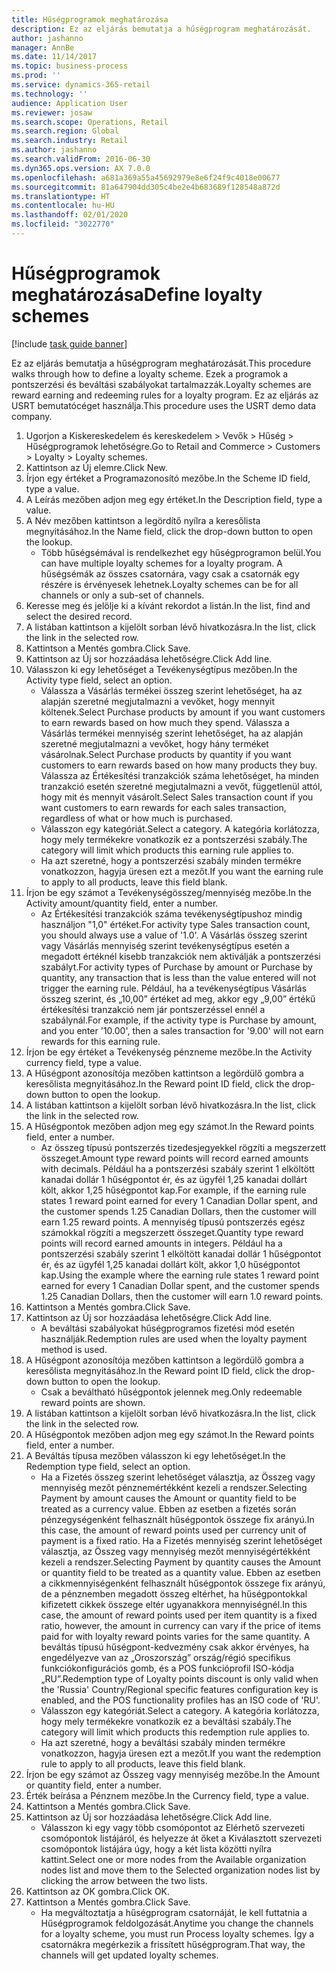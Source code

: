 ```yaml
---
title: Hűségprogramok meghatározása
description: Ez az eljárás bemutatja a hűségprogram meghatározását.
author: jashanno
manager: AnnBe
ms.date: 11/14/2017
ms.topic: business-process
ms.prod: ''
ms.service: dynamics-365-retail
ms.technology: ''
audience: Application User
ms.reviewer: josaw
ms.search.scope: Operations, Retail
ms.search.region: Global
ms.search.industry: Retail
ms.author: jashanno
ms.search.validFrom: 2016-06-30
ms.dyn365.ops.version: AX 7.0.0
ms.openlocfilehash: a681a369a55a45692979e8e6f24f9c4018e00677
ms.sourcegitcommit: 81a647904dd305c4be2e4b683689f128548a872d
ms.translationtype: HT
ms.contentlocale: hu-HU
ms.lasthandoff: 02/01/2020
ms.locfileid: "3022770"
---
```

# <a name="define-loyalty-schemes"></a><span data-ttu-id="8e48e-103">Hűségprogramok meghatározása</span><span class="sxs-lookup"><span data-stu-id="8e48e-103">Define loyalty schemes</span></span>

[!include [task guide banner](../includes/task-guide-banner.md)]

<span data-ttu-id="8e48e-104">Ez az eljárás bemutatja a hűségprogram meghatározását.</span><span class="sxs-lookup"><span data-stu-id="8e48e-104">This procedure walks through how to define a loyalty scheme.</span></span> <span data-ttu-id="8e48e-105">Ezek a programok a pontszerzési és beváltási szabályokat tartalmazzák.</span><span class="sxs-lookup"><span data-stu-id="8e48e-105">Loyalty schemes are reward earning and redeeming rules for a loyalty program.</span></span> <span data-ttu-id="8e48e-106">Ez az eljárás az USRT bemutatócéget használja.</span><span class="sxs-lookup"><span data-stu-id="8e48e-106">This procedure uses the USRT demo data company.</span></span>

1. <span data-ttu-id="8e48e-107">Ugorjon a Kiskereskedelem és kereskedelem > Vevők > Hűség > Hűségprogramok lehetőségre.</span><span class="sxs-lookup"><span data-stu-id="8e48e-107">Go to Retail and Commerce > Customers > Loyalty > Loyalty schemes.</span></span>
2. <span data-ttu-id="8e48e-108">Kattintson az Új elemre.</span><span class="sxs-lookup"><span data-stu-id="8e48e-108">Click New.</span></span>
3. <span data-ttu-id="8e48e-109">Írjon egy értéket a Programazonosító mezőbe.</span><span class="sxs-lookup"><span data-stu-id="8e48e-109">In the Scheme ID field, type a value.</span></span>
4. <span data-ttu-id="8e48e-110">A Leírás mezőben adjon meg egy értéket.</span><span class="sxs-lookup"><span data-stu-id="8e48e-110">In the Description field, type a value.</span></span>
5. <span data-ttu-id="8e48e-111">A Név mezőben kattintson a legördítő nyílra a keresőlista megnyitásához.</span><span class="sxs-lookup"><span data-stu-id="8e48e-111">In the Name field, click the drop-down button to open the lookup.</span></span>
    * <span data-ttu-id="8e48e-112">Több hűségsémával is rendelkezhet egy hűségprogramon belül.</span><span class="sxs-lookup"><span data-stu-id="8e48e-112">You can have multiple loyalty schemes for a loyalty program.</span></span> <span data-ttu-id="8e48e-113">A hűségsémák az összes csatornára, vagy csak a csatornák egy részére is érvényesek lehetnek.</span><span class="sxs-lookup"><span data-stu-id="8e48e-113">Loyalty schemes can be for all channels or only a sub-set of channels.</span></span>  
6. <span data-ttu-id="8e48e-114">Keresse meg és jelölje ki a kívánt rekordot a listán.</span><span class="sxs-lookup"><span data-stu-id="8e48e-114">In the list, find and select the desired record.</span></span>
7. <span data-ttu-id="8e48e-115">A listában kattintson a kijelölt sorban lévő hivatkozásra.</span><span class="sxs-lookup"><span data-stu-id="8e48e-115">In the list, click the link in the selected row.</span></span>
8. <span data-ttu-id="8e48e-116">Kattintson a Mentés gombra.</span><span class="sxs-lookup"><span data-stu-id="8e48e-116">Click Save.</span></span>
9. <span data-ttu-id="8e48e-117">Kattintson az Új sor hozzáadása lehetőségre.</span><span class="sxs-lookup"><span data-stu-id="8e48e-117">Click Add line.</span></span>
10. <span data-ttu-id="8e48e-118">Válasszon ki egy lehetőséget a Tevékenységtípus mezőben.</span><span class="sxs-lookup"><span data-stu-id="8e48e-118">In the Activity type field, select an option.</span></span>
    * <span data-ttu-id="8e48e-119">Válassza a Vásárlás termékei összeg szerint lehetőséget, ha az alapján szeretné megjutalmazni a vevőket, hogy mennyit költenek.</span><span class="sxs-lookup"><span data-stu-id="8e48e-119">Select Purchase products by amount if you want customers to earn rewards based on how much they spend.</span></span> <span data-ttu-id="8e48e-120">Válassza a Vásárlás termékei mennyiség szerint lehetőséget, ha az alapján szeretné megjutalmazni a vevőket, hogy hány terméket vásárolnak.</span><span class="sxs-lookup"><span data-stu-id="8e48e-120">Select Purchase products by quantity if you want customers to earn rewards based on how many products they buy.</span></span>  <span data-ttu-id="8e48e-121">Válassza az Értékesítési tranzakciók száma lehetőséget, ha minden tranzakció esetén szeretné megjutalmazni a vevőt, függetlenül attól, hogy mit és mennyit vásárolt.</span><span class="sxs-lookup"><span data-stu-id="8e48e-121">Select Sales transaction count if you want customers to earn rewards for each sales transaction, regardless of what or how much is purchased.</span></span>  
    * <span data-ttu-id="8e48e-122">Válasszon egy kategóriát.</span><span class="sxs-lookup"><span data-stu-id="8e48e-122">Select a category.</span></span> <span data-ttu-id="8e48e-123">A kategória korlátozza, hogy mely termékekre vonatkozik ez a pontszerzési szabály.</span><span class="sxs-lookup"><span data-stu-id="8e48e-123">The category will limit which products this earning rule applies to.</span></span>  
    * <span data-ttu-id="8e48e-124">Ha azt szeretné, hogy a pontszerzési szabály minden termékre vonatkozzon, hagyja üresen ezt a mezőt.</span><span class="sxs-lookup"><span data-stu-id="8e48e-124">If you want the earning rule to apply to all products, leave this field blank.</span></span>  
11. <span data-ttu-id="8e48e-125">Írjon be egy számot a Tevékenységösszeg/mennyiség mezőbe.</span><span class="sxs-lookup"><span data-stu-id="8e48e-125">In the Activity amount/quantity field, enter a number.</span></span>
    *  <span data-ttu-id="8e48e-126">Az Értékesítési tranzakciók száma tevékenységtípushoz mindig használjon "1,0" értéket.</span><span class="sxs-lookup"><span data-stu-id="8e48e-126">For activity type Sales transaction count, you should always use a value of '1.0'.</span></span> <span data-ttu-id="8e48e-127">A Vásárlás összeg szerint vagy Vásárlás mennyiség szerint tevékenységtípus esetén a megadott értéknél kisebb tranzakciók nem aktiválják a pontszerzési szabályt.</span><span class="sxs-lookup"><span data-stu-id="8e48e-127">For activity types of Purchase by amount or Purchase by quantity, any transaction that is less than the value entered will not trigger the earning rule.</span></span> <span data-ttu-id="8e48e-128">Például, ha a tevékenységtípus Vásárlás összeg szerint, és „10,00” értéket ad meg, akkor egy „9,00” értékű értékesítési tranzakció nem jár pontszerzéssel ennél a szabálynál.</span><span class="sxs-lookup"><span data-stu-id="8e48e-128">For example, if the activity type is Purchase by amount, and you enter '10.00', then a sales transaction for '9.00' will not earn rewards for this earning rule.</span></span>  
12. <span data-ttu-id="8e48e-129">Írjon be egy értéket a Tevékenység pénzneme mezőbe.</span><span class="sxs-lookup"><span data-stu-id="8e48e-129">In the Activity currency field, type a value.</span></span>
13. <span data-ttu-id="8e48e-130">A Hűségpont azonosítója mezőben kattintson a legördülő gombra a keresőlista megnyitásához.</span><span class="sxs-lookup"><span data-stu-id="8e48e-130">In the Reward point ID field, click the drop-down button to open the lookup.</span></span>
14. <span data-ttu-id="8e48e-131">A listában kattintson a kijelölt sorban lévő hivatkozásra.</span><span class="sxs-lookup"><span data-stu-id="8e48e-131">In the list, click the link in the selected row.</span></span>
15. <span data-ttu-id="8e48e-132">A Hűségpontok mezőben adjon meg egy számot.</span><span class="sxs-lookup"><span data-stu-id="8e48e-132">In the Reward points field, enter a number.</span></span>
    * <span data-ttu-id="8e48e-133">Az összeg típusú pontszerzés tizedesjegyekkel rögzíti a megszerzett összeget.</span><span class="sxs-lookup"><span data-stu-id="8e48e-133">Amount type reward points will record earned amounts with decimals.</span></span> <span data-ttu-id="8e48e-134">Például ha a pontszerzési szabály szerint 1 elköltött kanadai dollár 1 hűségpontot ér, és az ügyfél 1,25 kanadai dollárt költ, akkor 1,25 hűségpontot kap.</span><span class="sxs-lookup"><span data-stu-id="8e48e-134">For example, if the earning rule states 1 reward point earned for every 1 Canadian Dollar spent, and the customer spends 1.25 Canadian Dollars, then the customer will earn 1.25 reward points.</span></span> <span data-ttu-id="8e48e-135">A mennyiség típusú pontszerzés egész számokkal rögzíti a megszerzett összeget.</span><span class="sxs-lookup"><span data-stu-id="8e48e-135">Quantity type reward points will record earned amounts in integers.</span></span> <span data-ttu-id="8e48e-136">Például ha a pontszerzési szabály szerint 1 elköltött kanadai dollár 1 hűségpontot ér, és az ügyfél 1,25 kanadai dollárt költ, akkor 1,0 hűségpontot kap.</span><span class="sxs-lookup"><span data-stu-id="8e48e-136">Using the example where the earning rule states 1 reward point earned for every 1 Canadian Dollar spent, and the customer spends 1.25 Canadian Dollars, then the customer will earn 1.0 reward points.</span></span>  
16. <span data-ttu-id="8e48e-137">Kattintson a Mentés gombra.</span><span class="sxs-lookup"><span data-stu-id="8e48e-137">Click Save.</span></span>
17. <span data-ttu-id="8e48e-138">Kattintson az Új sor hozzáadása lehetőségre.</span><span class="sxs-lookup"><span data-stu-id="8e48e-138">Click Add line.</span></span>
    * <span data-ttu-id="8e48e-139">A beváltási szabályokat hűségprogramos fizetési mód esetén használják.</span><span class="sxs-lookup"><span data-stu-id="8e48e-139">Redemption rules are used when the loyalty payment method is used.</span></span>  
18. <span data-ttu-id="8e48e-140">A Hűségpont azonosítója mezőben kattintson a legördülő gombra a keresőlista megnyitásához.</span><span class="sxs-lookup"><span data-stu-id="8e48e-140">In the Reward point ID field, click the drop-down button to open the lookup.</span></span>
    * <span data-ttu-id="8e48e-141">Csak a beváltható hűségpontok jelennek meg.</span><span class="sxs-lookup"><span data-stu-id="8e48e-141">Only redeemable reward points are shown.</span></span>  
19. <span data-ttu-id="8e48e-142">A listában kattintson a kijelölt sorban lévő hivatkozásra.</span><span class="sxs-lookup"><span data-stu-id="8e48e-142">In the list, click the link in the selected row.</span></span>
20. <span data-ttu-id="8e48e-143">A Hűségpontok mezőben adjon meg egy számot.</span><span class="sxs-lookup"><span data-stu-id="8e48e-143">In the Reward points field, enter a number.</span></span>
21. <span data-ttu-id="8e48e-144">A Beváltás típusa mezőben válasszon ki egy lehetőséget.</span><span class="sxs-lookup"><span data-stu-id="8e48e-144">In the Redemption type field, select an option.</span></span>
    * <span data-ttu-id="8e48e-145">Ha a Fizetés összeg szerint lehetőséget választja, az Összeg vagy mennyiség mezőt pénznemértékként kezeli a rendszer.</span><span class="sxs-lookup"><span data-stu-id="8e48e-145">Selecting Payment by amount causes the Amount or quantity field to be treated as a currency value.</span></span> <span data-ttu-id="8e48e-146">Ebben az esetben a fizetés során pénzegységenként felhasznált hűségpontok összege fix arányú.</span><span class="sxs-lookup"><span data-stu-id="8e48e-146">In this case, the amount of reward points used per currency unit of payment is a fixed ratio.</span></span> <span data-ttu-id="8e48e-147">Ha a Fizetés mennyiség szerint lehetőséget választja, az Összeg vagy mennyiség mezőt mennyiségértékként kezeli a rendszer.</span><span class="sxs-lookup"><span data-stu-id="8e48e-147">Selecting Payment by quantity causes the Amount or quantity field to be treated as a quantity value.</span></span> <span data-ttu-id="8e48e-148">Ebben az esetben a cikkmennyiségenként felhasznált hűségpontok összege fix arányú, de a pénznemben megadott összeg eltérhet, ha hűségpontokkal kifizetett cikkek összege eltér ugyanakkora mennyiségnél.</span><span class="sxs-lookup"><span data-stu-id="8e48e-148">In this case, the amount of reward points used per item quantity is a fixed ratio, however, the amount in currency can vary if the price of items paid for with loyalty reward points varies for the same quantity.</span></span> <span data-ttu-id="8e48e-149">A beváltás típusú hűségpont-kedvezmény csak akkor érvényes, ha engedélyezve van az „Oroszország” ország/régió specifikus funkciókonfigurációs gomb, és a POS funkcióprofil ISO-kódja „RU”.</span><span class="sxs-lookup"><span data-stu-id="8e48e-149">Redemption type of Loyalty points discount is only valid when the 'Russia' Country/Regional specific features configuration key is enabled, and the POS functionality profiles has an ISO code of 'RU'.</span></span>  
    * <span data-ttu-id="8e48e-150">Válasszon egy kategóriát.</span><span class="sxs-lookup"><span data-stu-id="8e48e-150">Select a category.</span></span> <span data-ttu-id="8e48e-151">A kategória korlátozza, hogy mely termékekre vonatkozik ez a beváltási szabály.</span><span class="sxs-lookup"><span data-stu-id="8e48e-151">The category will limit which products this redemption rule applies to.</span></span>  
    * <span data-ttu-id="8e48e-152">Ha azt szeretné, hogy a beváltási szabály minden termékre vonatkozzon, hagyja üresen ezt a mezőt.</span><span class="sxs-lookup"><span data-stu-id="8e48e-152">If you want the redemption rule to apply to all products, leave this field blank.</span></span>  
22. <span data-ttu-id="8e48e-153">Írjon be egy számot az Összeg vagy mennyiség mezőbe.</span><span class="sxs-lookup"><span data-stu-id="8e48e-153">In the Amount or quantity field, enter a number.</span></span>
23. <span data-ttu-id="8e48e-154">Érték beírása a Pénznem mezőbe.</span><span class="sxs-lookup"><span data-stu-id="8e48e-154">In the Currency field, type a value.</span></span>
24. <span data-ttu-id="8e48e-155">Kattintson a Mentés gombra.</span><span class="sxs-lookup"><span data-stu-id="8e48e-155">Click Save.</span></span>
25. <span data-ttu-id="8e48e-156">Kattintson az Új sor hozzáadása lehetőségre.</span><span class="sxs-lookup"><span data-stu-id="8e48e-156">Click Add line.</span></span>
    * <span data-ttu-id="8e48e-157">Válasszon ki egy vagy több csomópontot az Elérhető szervezeti csomópontok listájáról, és helyezze át őket a Kiválasztott szervezeti csomópontok listájára úgy, hogy a két lista közötti nyílra kattint.</span><span class="sxs-lookup"><span data-stu-id="8e48e-157">Select one or more nodes from the Available organization nodes list and move them to the Selected organization nodes list by clicking the arrow between the two lists.</span></span>  
26. <span data-ttu-id="8e48e-158">Kattintson az OK gombra.</span><span class="sxs-lookup"><span data-stu-id="8e48e-158">Click OK.</span></span>
27. <span data-ttu-id="8e48e-159">Kattintson a Mentés gombra.</span><span class="sxs-lookup"><span data-stu-id="8e48e-159">Click Save.</span></span>
    * <span data-ttu-id="8e48e-160">Ha megváltoztatja a hűségprogram csatornáját, le kell futtatnia a Hűségprogramok feldolgozását.</span><span class="sxs-lookup"><span data-stu-id="8e48e-160">Anytime you change the channels for a loyalty scheme, you must run Process loyalty schemes.</span></span> <span data-ttu-id="8e48e-161">Így a csatornákra megérkezik a frissített hűségprogram.</span><span class="sxs-lookup"><span data-stu-id="8e48e-161">That way, the channels will get updated loyalty schemes.</span></span>  

